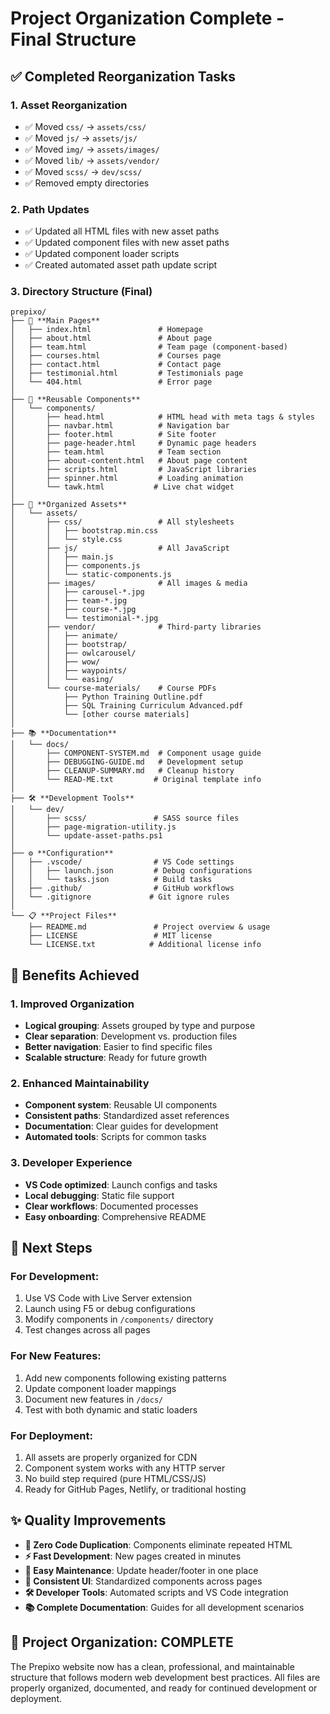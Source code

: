 # Project Organization Complete - Final Structure

## ✅ Completed Reorganization Tasks

### 1. **Asset Reorganization**
- ✅ Moved `css/` → `assets/css/`
- ✅ Moved `js/` → `assets/js/`
- ✅ Moved `img/` → `assets/images/`
- ✅ Moved `lib/` → `assets/vendor/`
- ✅ Moved `scss/` → `dev/scss/`
- ✅ Removed empty directories

### 2. **Path Updates**
- ✅ Updated all HTML files with new asset paths
- ✅ Updated component files with new asset paths
- ✅ Updated component loader scripts
- ✅ Created automated asset path update script

### 3. **Directory Structure (Final)**

```
prepixo/
├── 📄 **Main Pages**
│   ├── index.html               # Homepage
│   ├── about.html               # About page  
│   ├── team.html                # Team page (component-based)
│   ├── courses.html             # Courses page
│   ├── contact.html             # Contact page
│   ├── testimonial.html         # Testimonials page
│   └── 404.html                 # Error page
│
├── 🧩 **Reusable Components**
│   └── components/
│       ├── head.html            # HTML head with meta tags & styles
│       ├── navbar.html          # Navigation bar
│       ├── footer.html          # Site footer
│       ├── page-header.html     # Dynamic page headers
│       ├── team.html            # Team section
│       ├── about-content.html   # About page content
│       ├── scripts.html         # JavaScript libraries
│       ├── spinner.html         # Loading animation
│       └── tawk.html           # Live chat widget
│
├── 💾 **Organized Assets**
│   └── assets/
│       ├── css/                 # All stylesheets
│       │   ├── bootstrap.min.css
│       │   └── style.css
│       ├── js/                  # All JavaScript
│       │   ├── main.js
│       │   ├── components.js
│       │   └── static-components.js
│       ├── images/              # All images & media
│       │   ├── carousel-*.jpg
│       │   ├── team-*.jpg
│       │   ├── course-*.jpg
│       │   └── testimonial-*.jpg
│       ├── vendor/              # Third-party libraries
│       │   ├── animate/
│       │   ├── bootstrap/
│       │   ├── owlcarousel/
│       │   ├── wow/
│       │   ├── waypoints/
│       │   └── easing/
│       └── course-materials/    # Course PDFs
│           ├── Python Training Outline.pdf
│           ├── SQL Training Curriculum Advanced.pdf
│           └── [other course materials]
│
├── 📚 **Documentation**
│   └── docs/
│       ├── COMPONENT-SYSTEM.md  # Component usage guide
│       ├── DEBUGGING-GUIDE.md   # Development setup
│       ├── CLEANUP-SUMMARY.md   # Cleanup history
│       └── READ-ME.txt         # Original template info
│
├── 🛠️ **Development Tools**
│   └── dev/
│       ├── scss/               # SASS source files
│       ├── page-migration-utility.js
│       └── update-asset-paths.ps1
│
├── ⚙️ **Configuration**
│   ├── .vscode/                # VS Code settings
│   │   ├── launch.json         # Debug configurations
│   │   └── tasks.json          # Build tasks
│   ├── .github/                # GitHub workflows
│   └── .gitignore             # Git ignore rules
│
└── 📋 **Project Files**
    ├── README.md               # Project overview & usage
    ├── LICENSE                 # MIT license
    └── LICENSE.txt            # Additional license info
```

## 🎯 **Benefits Achieved**

### **1. Improved Organization**
- **Logical grouping**: Assets grouped by type and purpose
- **Clear separation**: Development vs. production files
- **Better navigation**: Easier to find specific files
- **Scalable structure**: Ready for future growth

### **2. Enhanced Maintainability**
- **Component system**: Reusable UI components
- **Consistent paths**: Standardized asset references
- **Documentation**: Clear guides for development
- **Automated tools**: Scripts for common tasks

### **3. Developer Experience**
- **VS Code optimized**: Launch configs and tasks
- **Local debugging**: Static file support
- **Clear workflows**: Documented processes
- **Easy onboarding**: Comprehensive README

## 🚀 **Next Steps**

### **For Development:**
1. Use VS Code with Live Server extension
2. Launch using F5 or debug configurations
3. Modify components in `/components/` directory
4. Test changes across all pages

### **For New Features:**
1. Add new components following existing patterns
2. Update component loader mappings
3. Document new features in `/docs/`
4. Test with both dynamic and static loaders

### **For Deployment:**
1. All assets are properly organized for CDN
2. Component system works with any HTTP server
3. No build step required (pure HTML/CSS/JS)
4. Ready for GitHub Pages, Netlify, or traditional hosting

## ✨ **Quality Improvements**

- **🎯 Zero Code Duplication**: Components eliminate repeated HTML
- **⚡ Fast Development**: New pages created in minutes
- **🔧 Easy Maintenance**: Update header/footer in one place
- **📱 Consistent UI**: Standardized components across pages
- **🛠️ Developer Tools**: Automated scripts and VS Code integration
- **📚 Complete Documentation**: Guides for all development scenarios

## 🎉 **Project Organization: COMPLETE**

The Prepixo website now has a clean, professional, and maintainable structure that follows modern web development best practices. All files are properly organized, documented, and ready for continued development or deployment.
